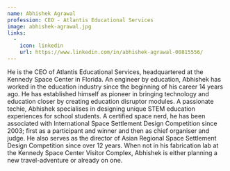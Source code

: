 ```yaml
---
name: Abhishek Agrawal
profession: CEO - Atlantis Educational Services
image: abhishek-agrawal.jpg
links:
  -
    icon: linkedin
    url: https://www.linkedin.com/in/abhishek-agrawal-00815556/
---
```

He is the CEO of Atlantis Educational Services, headquartered at the Kennedy Space Center in Florida. An engineer by education, Abhishek has worked in the education industry since the beginning of his career 14 years ago. He has established himself as pioneer in bringing technology and education closer by creating education disruptor modules. A passionate techie, Abhishek specialises in designing unique STEM education experiences for school students. A certified space nerd, he has been associated with International Space Settlement Design Competition since 2003; first as a participant and winner and then as chief organiser and judge. He also serves as the director of Asian Regional Space Settlement Design Competition since over 12 years. When not in his fabrication lab at the Kennedy Space Center Visitor Complex, Abhishek is either planning a new travel-adventure or already on one.